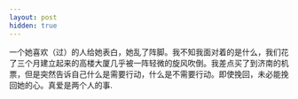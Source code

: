 ```yaml
---
layout: post
hidden: true
---
```

一个她喜欢（过）的人给她表白，她乱了阵脚。我不知我面对着的是什么，我们花了三个月建立起来的高楼大厦几乎被一阵轻微的旋风吹倒。我差点买了到济南的机票，但是突然告诉自己什么是需要行动，什么是不需要行动。即使挽回，未必能挽回她的心。真爱是两个人的事.